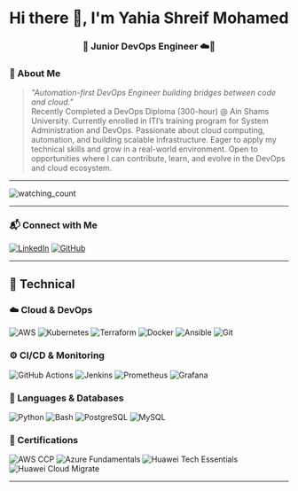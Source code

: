 <h1 align="center">Hi there 👋, I'm Yahia Shreif Mohamed</h1>
<h3 align="center"> 🚀 Junior DevOps Engineer ☁️🔧 </h3>

### 📌 About Me
> *"Automation-first DevOps Engineer building bridges between code and cloud."*  
Recently Completed a DevOps Diploma (300-hour) @ Ain Shams University. Currently enrolled in ITI’s training program for System Administration and DevOps. Passionate about cloud computing, automation, and building scalable infrastructure. Eager to apply my technical skills and grow in a real-world environment. Open to opportunities where I can contribute, learn, and evolve in the DevOps and cloud ecosystem.

---
<p align="left"> 
<img src="https://komarev.com/ghpvc/?username=YahiaShreif&color=brightgreen" alt="watching_count" />
</p>

---
### 📬 Connect with Me

[![LinkedIn](https://img.shields.io/badge/LinkedIn-0077B5?style=for-the-badge&logo=linkedin&logoColor=white)](https://www.linkedin.com/in/yahia-shreif1/)
[![GitHub](https://img.shields.io/badge/GitHub-333?style=for-the-badge&logo=github&logoColor=white)](https://github.com/YahiaShreif)

---

## 🧰 Technical

### ☁️ Cloud & DevOps  
![AWS](https://img.shields.io/badge/AWS-232F3E?style=for-the-badge&logo=amazon-aws&logoColor=white)
![Kubernetes](https://img.shields.io/badge/Kubernetes-326CE5?style=for-the-badge&logo=kubernetes&logoColor=white)
![Terraform](https://img.shields.io/badge/Terraform-7B42BC?style=for-the-badge&logo=terraform&logoColor=white)
![Docker](https://img.shields.io/badge/Docker-2496ED?style=for-the-badge&logo=docker&logoColor=white)
![Ansible](https://img.shields.io/badge/Ansible-EE0000?style=for-the-badge&logo=ansible&logoColor=white)
![Git](https://img.shields.io/badge/Git-F05032?style=for-the-badge&logo=git&logoColor=white)

### ⚙️ CI/CD & Monitoring  
![GitHub Actions](https://img.shields.io/badge/GitHub_Actions-2088FF?style=for-the-badge&logo=github-actions&logoColor=white)
![Jenkins](https://img.shields.io/badge/Jenkins-D24939?style=for-the-badge&logo=jenkins&logoColor=white)
![Prometheus](https://img.shields.io/badge/Prometheus-E6522C?style=for-the-badge&logo=prometheus&logoColor=white)
![Grafana](https://img.shields.io/badge/Grafana-F46800?style=for-the-badge&logo=grafana&logoColor=white)

### 🧠 Languages & Databases  
![Python](https://img.shields.io/badge/Python-3776AB?style=for-the-badge&logo=python&logoColor=white)
![Bash](https://img.shields.io/badge/Bash-121011?style=for-the-badge&logo=gnubash&logoColor=white)
![PostgreSQL](https://img.shields.io/badge/PostgreSQL-4169E1?style=for-the-badge&logo=postgresql&logoColor=white)
![MySQL](https://img.shields.io/badge/MySQL-00758F?style=for-the-badge&logo=mysql&logoColor=white)

### 📜 Certifications  
![AWS CCP](https://img.shields.io/badge/AWS-Certified_Cloud_Practitioner-F7A80D?style=for-the-badge&logo=amazon-aws&logoColor=black)
![Azure Fundamentals](https://img.shields.io/badge/Azure-Fundamentals-0078D4?style=for-the-badge&logo=microsoftazure&logoColor=white)
![Huawei Tech Essentials](https://img.shields.io/badge/Huawei-Tech_Essentials-E60027?style=for-the-badge&logo=huawei&logoColor=white)
![Huawei Cloud Migrate](https://img.shields.io/badge/Huawei-Cloud_Migrate-E60027?style=for-the-badge&logo=huawei&logoColor=white)

---
